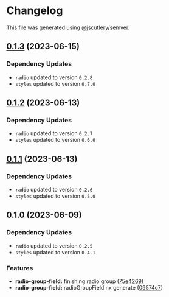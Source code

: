 # Changelog

This file was generated using [@jscutlery/semver](https://github.com/jscutlery/semver).

## [0.1.3](https://github.com/Novatics/novatics-ui/compare/radio-group-field-0.1.2...radio-group-field-0.1.3) (2023-06-15)

### Dependency Updates

* `radio` updated to version `0.2.8`
* `styles` updated to version `0.7.0`
## [0.1.2](https://github.com/Novatics/novatics-ui/compare/radio-group-field-0.1.1...radio-group-field-0.1.2) (2023-06-13)

### Dependency Updates

* `radio` updated to version `0.2.7`
* `styles` updated to version `0.6.0`
## [0.1.1](https://github.com/Novatics/novatics-ui/compare/radio-group-field-0.1.0...radio-group-field-0.1.1) (2023-06-13)

### Dependency Updates

* `radio` updated to version `0.2.6`
* `styles` updated to version `0.5.0`
## 0.1.0 (2023-06-09)

### Dependency Updates

* `radio` updated to version `0.2.5`
* `styles` updated to version `0.4.1`

### Features

* **radio-group-field:** finishing radio group ([75e4269](https://github.com/Novatics/novatics-ui/commit/75e4269984ccbc40e7f6cf3ca20b2268f0928dda))
* **radio-group-field:** radioGroupField nx generate ([09574c7](https://github.com/Novatics/novatics-ui/commit/09574c7ad2b86db4a1859c0249651785ebfa6a9b))
